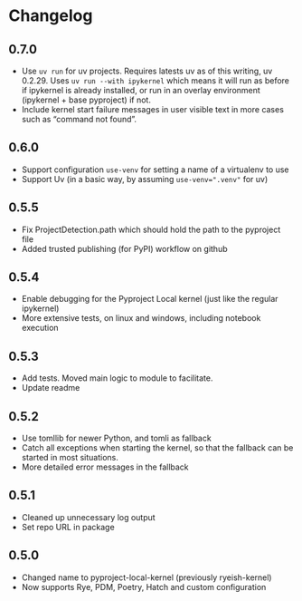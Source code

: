 # Changelog

## 0.7.0

- Use `uv run` for uv projects. Requires latests uv as of this writing, uv
  0.2.29. Uses `uv run --with ipykernel` which means it will run as
  before if ipykernel is already installed, or run in an overlay
  environment (ipykernel + base pyproject) if not.
- Include kernel start failure messages in user visible text in more cases such
  as “command not found”.

## 0.6.0

- Support configuration `use-venv` for setting a name of a virtualenv to use
- Support Uv (in a basic way, by assuming `use-venv=".venv"` for uv)

## 0.5.5

- Fix ProjectDetection.path which should hold the path to the pyproject file
- Added trusted publishing (for PyPI) workflow on github

## 0.5.4

- Enable debugging for the Pyproject Local kernel (just like the regular
ipykernel)
- More extensive tests, on linux and windows, including notebook execution

## 0.5.3

- Add tests. Moved main logic to module to facilitate.
- Update readme

## 0.5.2

- Use tomllib for newer Python, and tomli as fallback
- Catch all exceptions when starting the kernel, so that the fallback can be
started in most situations.
- More detailed error messages in the fallback

## 0.5.1

- Cleaned up unnecessary log output
- Set repo URL in package

## 0.5.0

- Changed name to pyproject-local-kernel (previously ryeish-kernel)
- Now supports Rye, PDM, Poetry, Hatch and custom configuration
